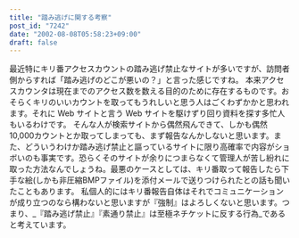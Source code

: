 ```yaml
---
title: "踏み逃げに関する考察"
post_id: "7242"
date: "2002-08-08T05:58:23+09:00"
draft: false
---
```



最近特にキリ番アクセスカウントの踏み逃げ禁止なサイトが多いですが、訪問者側からすれば「踏み逃げのどこが悪いの？」と言った感じですね。 本来アクセスカウンタは現在までのアクセス数を数える目的のために存在するものです。おそらくキリのいいカウントを取ってもうれしいと思う人はごくわずかかと思われます。それに Web サイトと言う Web サイトを駆けずり回り資料を探す多忙人もいるわけです。 そんな人が検索サイトから偶然飛んできて、しかも偶然10,000カウントとか取ってしまっても、まず報告なんかしないと思います。また、どういうわけか踏み逃げ禁止と謳っているサイトに限り高確率で内容がショボいのも事実です。恐らくそのサイトが余りにつまらなくて管理人が苦し紛れに取った方法なんでしょうね。最悪のケースとしては、キリ番取って報告したら下手な絵(しかも非圧縮BMPファイル)を添付メールで送りつけられたとの話も聞いたこともあります。 私個人的にはキリ番報告自体はそれでコミュニケーションが成り立つのなら構わないと思いますが『強制』はよろしくないと思います。つまり、_『踏み逃げ禁止』『素通り禁止』は至極ネチケットに反する行為_であると考えています。
